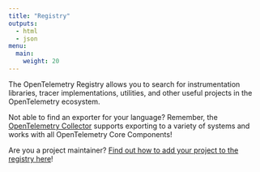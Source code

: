 ```yaml
---
title: "Registry"
outputs:
  - html
  - json
menu:
  main:
    weight: 20
---
```


The OpenTelemetry Registry allows you to search for instrumentation libraries, tracer implementations, utilities, and other useful projects in the OpenTelemetry ecosystem.

Not able to find an exporter for your language? Remember, the [OpenTelemetry Collector](/docs/collector/about) supports exporting to a variety of systems and works with all OpenTelemetry Core Components!

Are you a project maintainer? [Find out how to add your project to the registry here](/get-involved/#registry)!

